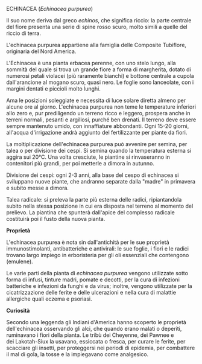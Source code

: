 ECHINACEA (*Echinacea purpurea*)

Il suo nome deriva dal greco *echinos*, che significa riccio: la parte
centrale del fiore presenta una serie di spine rosso scuro, molto simili
a quelle del riccio di terra.

L\'echinacea purpurea appartiene alla famiglia delle Composite
Tubiflore, originaria del Nord America.

L'Echinacea è una pianta erbacea perenne, con uno stelo lungo, alla
sommità del quale si trova un grande fiore a forma di margherita, dotato
di numerosi petali violacei (più raramente bianchi) e bottone centrale a
cupola dall\'arancione al mogano scuro, quasi nero. Le foglie sono
lanceolate, con i margini dentati e piccioli molto lunghi.

Ama le posizioni soleggiate e necessita di luce solare diretta almeno
per alcune ore al giorno. L\'echinacea purpurea non teme le temperature
inferiori allo zero e, pur prediligendo un terreno ricco e leggero,
prospera anche in terreni normali, pesanti e argillosi, purché ben
drenati. Il terreno deve essere sempre mantenuto umido, con innaffiature
abbondanti. Ogni 15-20 giorni, all\'acqua d\'irrigazione andrà aggiunto
del fertilizzante per piante da fiori.

La moltiplicazione dell\'echinacea purpurea può avvenire per semina,
per talea o per divisione dei cespi. Si semina quando la temperatura
esterna si aggira sui 20°C. Una volta cresciute, le piantine si
rinvaseranno in contenitori più grandi, per poi metterle a dimora in
autunno.

Divisione dei cespi: ogni 2-3 anni, alla base del cespo
di echinacea si sviluppano nuove piante, che andranno separate
dalla \"madre\" in primavera e subito messe a dimora.

Talea radicale: si preleva la parte più esterna delle radici,
ripiantandola subito nella stessa posizione in cui era disposta nel
terreno al momento del prelievo. La piantina che spunterà dall\'apice
del complesso radicale costituirà poi il fusto della nuova
pianta.

**Proprietà**

L\'echinacea purpurea è nota sin dall\'antichità per le sue proprietà
immunostimolanti, antibatteriche e antivirali: le sue foglie, i fiori e
le radici trovano largo impiego in erboristeria per gli oli essenziali
che contengono (emulene).

Le varie parti della pianta di *echinacea purpurea* vengono
utilizzate sotto forma di infusi, tinture madri, pomate e decotti, per
la cura di infezioni batteriche e infezioni da funghi e da virus;
inoltre, vengono utilizzate per la cicatrizzazione delle ferite e delle
ulcerazioni e nella cura di malattie allergiche quali eczema e
psoriasi.

**Curiosità**

Secondo una leggenda gli Indiani d'America hanno scoperto le proprietà
dell'echinacea osservando gli alci, che quando erano malati o deperiti,
ruminavano i fiori della pianta. Le tribù dei Cheyenne, dei Pawnee e
dei Lakotah-Siux la usavano, essiccata o fresca, per curare le ferite,
per scacciare gli insetti, per proteggersi nei periodi di
epidemia, per combattere il mal di gola, la tosse e la
impiegavano come analgesico.
